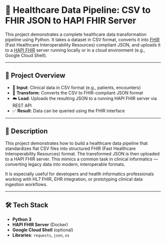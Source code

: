 # 🏥 Healthcare Data Pipeline: CSV to FHIR JSON to HAPI FHIR Server

This project demonstrates a complete healthcare data transformation pipeline using Python. It takes a dataset in CSV format, converts it into [FHIR](https://www.hl7.org/fhir/) (Fast Healthcare Interoperability Resources) compliant JSON, and uploads it to a [HAPI FHIR](https://hapifhir.io/) server running locally or in a cloud environment (e.g., Google Cloud Shell).

---

## 🚀 Project Overview

- 📄 **Input**: Clinical data in CSV format (e.g., patients, encounters)
- 🔄 **Transform**: Converts the CSV to FHIR-compliant JSON format
- ☁️ **Load**: Uploads the resulting JSON to a running HAPI FHIR server via REST API
- ✅ **Result**: Data can be queried using the FHIR interface

---

## 🧾 Description

This project demonstrates how to build a healthcare data pipeline that standardizes flat CSV files into structured FHIR (Fast Healthcare Interoperability Resources) format. The transformed JSON is then uploaded to a HAPI FHIR server. This mimics a common task in clinical informatics — converting legacy data into modern, interoperable formats.

It is especially useful for developers and health informatics professionals working with HL7 FHIR, EHR integration, or prototyping clinical data ingestion workflows.

---

## 🛠️ Tech Stack

- **Python 3**
- **HAPI FHIR Server** (Docker)
- **Google Cloud Shell** (optional)
- **Libraries**: `requests`, `json`, `os`


